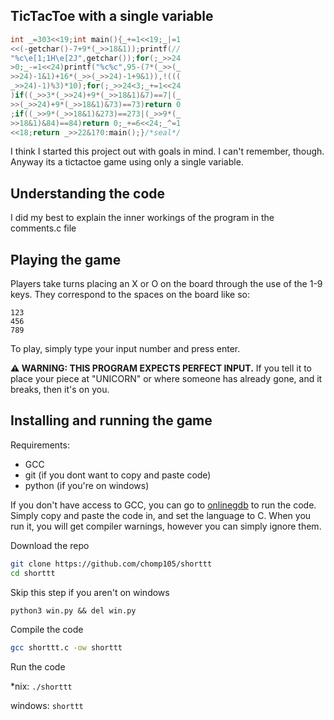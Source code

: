 TicTacToe with a single variable
--------------------------------

```c
int _=303<<19;int main(){_+=1<<19;_|=1
<<(-getchar()-7+9*(_>>18&1));printf(//
"%c\e[1;1H\e[2J",getchar());for(;_>>24
>0;_-=1<<24)printf("%c%c",95-(7*(_>>(_
>>24)-1&1)+16*(_>>(_>>24)-1+9&1)),!(((
_>>24)-1)%3)*10);for(;_>>24<3;_+=1<<24
)if((_>>3*(_>>24)+9*(_>>18&1)&7)==7|(_
>>(_>>24)+9*(_>>18&1)&73)==73)return 0
;if((_>>9*(_>>18&1)&273)==273|(_>>9*(_
>>18&1)&84)==84)return 0;_+=6<<24;_^=1
<<18;return _>>22&1?0:main();}/*seal*/
```

I think I started this project out with goals in mind. I can't remember, though. Anyway its a tictactoe game using only a single variable.

## Understanding the code
I did my best to explain the inner workings of the program in the comments.c file

## Playing the game
Players take turns placing an X or O on the board through the use of the 1-9 keys. They correspond to the spaces on the board like so:
```
123
456
789
```
To play, simply type your input number and press enter.

**⚠️ WARNING: THIS PROGRAM EXPECTS PERFECT INPUT.** If you tell it to place your piece at "UNICORN" or where someone has already gone, and it breaks, then it's on you.

## Installing and running the game
Requirements:
- GCC
- git (if you dont want to copy and paste code)
- python (if you're on windows)

If you don't have access to GCC, you can go to [onlinegdb](https://www.onlinegdb.com/) to run the code.
Simply copy and paste the code in, and set the language to C. When you run it, you will get compiler warnings, however you can simply ignore them.

Download the repo
```bash
git clone https://github.com/chomp105/shorttt
cd shorttt
```
Skip this step if you aren't on windows
```batch
python3 win.py && del win.py
```
Compile the code
```bash
gcc shorttt.c -ow shorttt
```
Run the code

*nix: `./shorttt`

windows: `shorttt`
